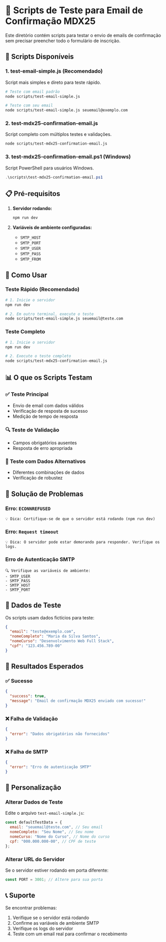 # 📧 Scripts de Teste para Email de Confirmação MDX25

Este diretório contém scripts para testar o envio de emails de confirmação sem precisar preencher todo o formulário de inscrição.

## 🚀 Scripts Disponíveis

### 1. **test-email-simple.js** (Recomendado)

Script mais simples e direto para teste rápido.

```bash
# Teste com email padrão
node scripts/test-email-simple.js

# Teste com seu email
node scripts/test-email-simple.js seuemail@exemplo.com
```

### 2. **test-mdx25-confirmation-email.js**

Script completo com múltiplos testes e validações.

```bash
node scripts/test-mdx25-confirmation-email.js
```

### 3. **test-mdx25-confirmation-email.ps1** (Windows)

Script PowerShell para usuários Windows.

```powershell
.\scripts\test-mdx25-confirmation-email.ps1
```

## 📋 Pré-requisitos

1. **Servidor rodando:**

   ```bash
   npm run dev
   ```

2. **Variáveis de ambiente configuradas:**
   - `SMTP_HOST`
   - `SMTP_PORT`
   - `SMTP_USER`
   - `SMTP_PASS`
   - `SMTP_FROM`

## 🔧 Como Usar

### Teste Rápido (Recomendado)

```bash
# 1. Inicie o servidor
npm run dev

# 2. Em outro terminal, execute o teste
node scripts/test-email-simple.js seuemail@teste.com
```

### Teste Completo

```bash
# 1. Inicie o servidor
npm run dev

# 2. Execute o teste completo
node scripts/test-mdx25-confirmation-email.js
```

## 📊 O que os Scripts Testam

### ✅ **Teste Principal**

- Envio de email com dados válidos
- Verificação de resposta de sucesso
- Medição de tempo de resposta

### 🔍 **Teste de Validação**

- Campos obrigatórios ausentes
- Resposta de erro apropriada

### 🔄 **Teste com Dados Alternativos**

- Diferentes combinações de dados
- Verificação de robustez

## 🐛 Solução de Problemas

### Erro: `ECONNREFUSED`

```
💡 Dica: Certifique-se de que o servidor está rodando (npm run dev)
```

### Erro: `Request timeout`

```
💡 Dica: O servidor pode estar demorando para responder. Verifique os logs.
```

### Erro de Autenticação SMTP

```
🔍 Verifique as variáveis de ambiente:
- SMTP_USER
- SMTP_PASS
- SMTP_HOST
- SMTP_PORT
```

## 📝 Dados de Teste

Os scripts usam dados fictícios para teste:

```json
{
  "email": "teste@exemplo.com",
  "nomeCompleto": "Maria da Silva Santos",
  "nomeCurso": "Desenvolvimento Web Full Stack",
  "cpf": "123.456.789-00"
}
```

## 🎯 Resultados Esperados

### ✅ **Sucesso**

```json
{
  "success": true,
  "message": "Email de confirmação MDX25 enviado com sucesso!"
}
```

### ❌ **Falha de Validação**

```json
{
  "error": "Dados obrigatórios não fornecidos"
}
```

### ❌ **Falha de SMTP**

```json
{
  "error": "Erro de autenticação SMTP"
}
```

## 🔧 Personalização

### Alterar Dados de Teste

Edite o arquivo `test-email-simple.js`:

```javascript
const defaultTestData = {
  email: "seuemail@teste.com", // Seu email
  nomeCompleto: "Seu Nome", // Seu nome
  nomeCurso: "Nome do Curso", // Nome do curso
  cpf: "000.000.000-00", // CPF de teste
};
```

### Alterar URL do Servidor

Se o servidor estiver rodando em porta diferente:

```javascript
const PORT = 3001; // Altere para sua porta
```

## 📞 Suporte

Se encontrar problemas:

1. Verifique se o servidor está rodando
2. Confirme as variáveis de ambiente SMTP
3. Verifique os logs do servidor
4. Teste com um email real para confirmar o recebimento

